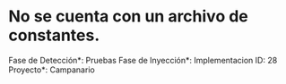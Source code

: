 # No se cuenta con un archivo de constantes.

Fase de Detección*: Pruebas
Fase de Inyección*: Implementacion
ID: 28
Proyecto*: Campanario